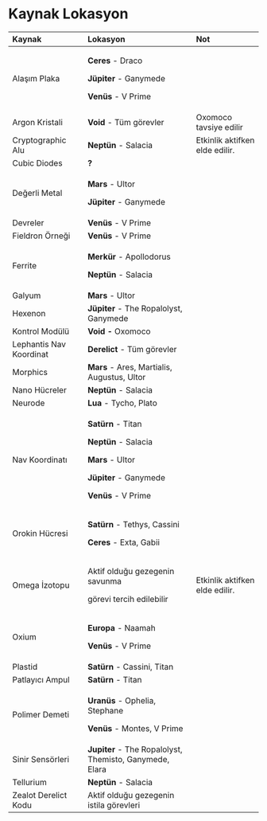 # Kaynak Lokasyon

<table>
  <thead>
    <tr>
      <th style="text-align:left">Kaynak</th>
      <th style="text-align:left">Lokasyon</th>
      <th style="text-align:left">Not</th>
    </tr>
  </thead>
  <tbody>
    <tr>
      <td style="text-align:left">Ala&#x15F;&#x131;m Plaka</td>
      <td style="text-align:left">
        <p><b>Ceres</b> - Draco</p>
        <p><b>J&#xFC;piter </b>- Ganymede</p>
        <p><b>Ven&#xFC;s</b> - V Prime</p>
      </td>
      <td style="text-align:left"></td>
    </tr>
    <tr>
      <td style="text-align:left">Argon Kristali</td>
      <td style="text-align:left"><b>Void</b> - T&#xFC;m g&#xF6;revler</td>
      <td style="text-align:left">Oxomoco tavsiye edilir</td>
    </tr>
    <tr>
      <td style="text-align:left">Cryptographic Alu</td>
      <td style="text-align:left"><b>Nept&#xFC;n</b> - Salacia</td>
      <td style="text-align:left">Etkinlik aktifken elde edilir.</td>
    </tr>
    <tr>
      <td style="text-align:left">Cubic Diodes</td>
      <td style="text-align:left"><b>?</b>
      </td>
      <td style="text-align:left"></td>
    </tr>
    <tr>
      <td style="text-align:left">De&#x11F;erli Metal</td>
      <td style="text-align:left">
        <p><b>Mars</b> - Ultor</p>
        <p><b>J&#xFC;piter</b> - Ganymede</p>
      </td>
      <td style="text-align:left"></td>
    </tr>
    <tr>
      <td style="text-align:left">Devreler</td>
      <td style="text-align:left"><b>Ven&#xFC;s</b> - V Prime</td>
      <td style="text-align:left"></td>
    </tr>
    <tr>
      <td style="text-align:left">Fieldron &#xD6;rne&#x11F;i</td>
      <td style="text-align:left"><b>Ven&#xFC;s</b> - V Prime</td>
      <td style="text-align:left"></td>
    </tr>
    <tr>
      <td style="text-align:left">Ferrite</td>
      <td style="text-align:left">
        <p><b>Merk&#xFC;r</b> - Apollodorus</p>
        <p><b>Nept&#xFC;n</b> - Salacia</p>
      </td>
      <td style="text-align:left"></td>
    </tr>
    <tr>
      <td style="text-align:left">Galyum</td>
      <td style="text-align:left"><b>Mars</b> - Ultor</td>
      <td style="text-align:left"></td>
    </tr>
    <tr>
      <td style="text-align:left">Hexenon</td>
      <td style="text-align:left"><b>J&#xFC;piter</b> - The Ropalolyst, Ganymede</td>
      <td style="text-align:left"></td>
    </tr>
    <tr>
      <td style="text-align:left">Kontrol Mod&#xFC;l&#xFC;</td>
      <td style="text-align:left"><b>Void - </b>Oxomoco</td>
      <td style="text-align:left"></td>
    </tr>
    <tr>
      <td style="text-align:left">Lephantis Nav Koordinat</td>
      <td style="text-align:left"><b>Derelict</b> - T&#xFC;m g&#xF6;revler</td>
      <td style="text-align:left"></td>
    </tr>
    <tr>
      <td style="text-align:left">Morphics</td>
      <td style="text-align:left"><b>Mars</b> - Ares, Martialis, Augustus, Ultor</td>
      <td style="text-align:left"></td>
    </tr>
    <tr>
      <td style="text-align:left">Nano H&#xFC;creler</td>
      <td style="text-align:left"><b>Nept&#xFC;n</b> - Salacia</td>
      <td style="text-align:left"></td>
    </tr>
    <tr>
      <td style="text-align:left">Neurode</td>
      <td style="text-align:left"><b>Lua</b> - Tycho, Plato</td>
      <td style="text-align:left"></td>
    </tr>
    <tr>
      <td style="text-align:left">Nav Koordinat&#x131;</td>
      <td style="text-align:left">
        <p><b>Sat&#xFC;rn</b> - Titan</p>
        <p><b>Nept&#xFC;n</b> - Salacia</p>
        <p><b>Mars</b> - Ultor</p>
        <p><b>J&#xFC;piter</b> - Ganymede</p>
        <p><b>Ven&#xFC;s</b> - V Prime</p>
      </td>
      <td style="text-align:left"></td>
    </tr>
    <tr>
      <td style="text-align:left">Orokin H&#xFC;cresi</td>
      <td style="text-align:left">
        <p><b>Sat&#xFC;rn</b> - Tethys, Cassini</p>
        <p><b>Ceres</b> - Exta, Gabii</p>
      </td>
      <td style="text-align:left"></td>
    </tr>
    <tr>
      <td style="text-align:left">Omega &#x130;zotopu</td>
      <td style="text-align:left">
        <p>Aktif oldu&#x11F;u gezegenin savunma</p>
        <p>g&#xF6;revi tercih edilebilir</p>
      </td>
      <td style="text-align:left">Etkinlik aktifken elde edilir.</td>
    </tr>
    <tr>
      <td style="text-align:left">Oxium</td>
      <td style="text-align:left">
        <p><b>Europa</b> - Naamah</p>
        <p><b>Ven&#xFC;s</b> - V Prime</p>
      </td>
      <td style="text-align:left"></td>
    </tr>
    <tr>
      <td style="text-align:left">Plastid</td>
      <td style="text-align:left"><b>Sat&#xFC;rn</b> - Cassini, Titan</td>
      <td style="text-align:left"></td>
    </tr>
    <tr>
      <td style="text-align:left">Patlay&#x131;c&#x131; Ampul</td>
      <td style="text-align:left"><b>Sat&#xFC;rn</b> - Titan</td>
      <td style="text-align:left"></td>
    </tr>
    <tr>
      <td style="text-align:left">Polimer Demeti</td>
      <td style="text-align:left">
        <p><b>Uran&#xFC;s</b> - Ophelia, Stephane</p>
        <p><b>Ven&#xFC;s</b> - Montes, V Prime</p>
      </td>
      <td style="text-align:left"></td>
    </tr>
    <tr>
      <td style="text-align:left">Sinir Sens&#xF6;rleri</td>
      <td style="text-align:left"><b>Jupiter</b> - The Ropalolyst, Themisto, Ganymede, Elara</td>
      <td style="text-align:left"></td>
    </tr>
    <tr>
      <td style="text-align:left">Tellurium</td>
      <td style="text-align:left"><b>Nept&#xFC;n</b> - Salacia</td>
      <td style="text-align:left"></td>
    </tr>
    <tr>
      <td style="text-align:left">Zealot Derelict Kodu</td>
      <td style="text-align:left">Aktif oldu&#x11F;u gezegenin istila g&#xF6;revleri</td>
      <td style="text-align:left"></td>
    </tr>
  </tbody>
</table>